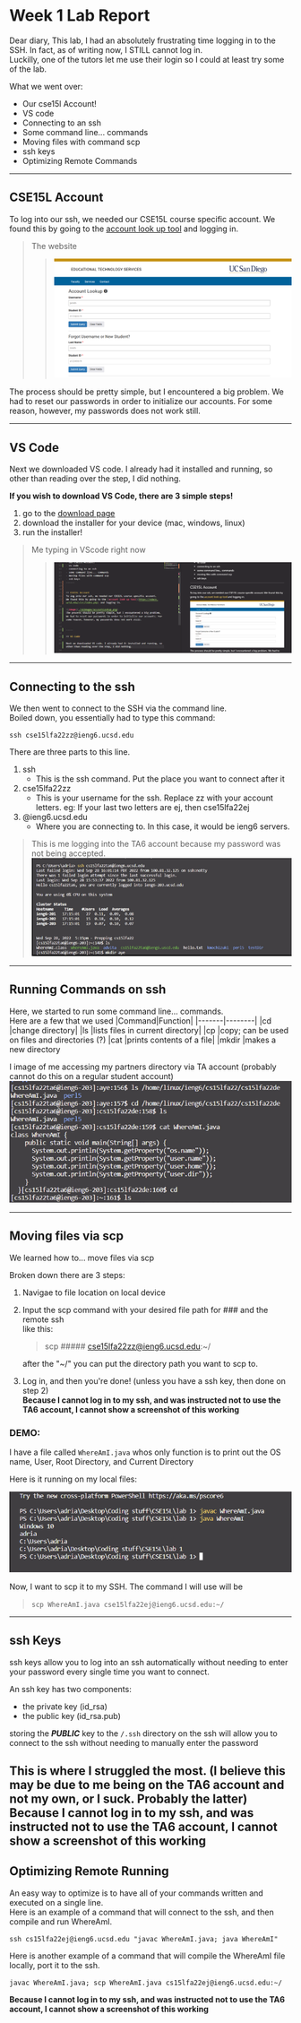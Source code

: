 
# Week 1 Lab Report



Dear diary,
This lab, I had an absolutely frustrating time logging in to the SSH. In fact, as of writing now, I STILL cannot log in.  
Luckilly, one of the tutors let me use their login so I could at least try some of the lab.


What we went over:
- Our cse15l Account!
- VS code
- Connecting to an ssh 
- Some command line... commands
- Moving files with command scp
- ssh keys
- Optimizing Remote Commands

------


## CSE15L Account
To log into our ssh, we needed our CSE15L course specific account.
We found this by going to the [account look up tool](https://sdacs.ucsd.edu/~icc/index.php) and logging in.

>The website
>>![image](./w1images/accountLookup.png)

The process should be pretty simple, but I encountered a big problem. We had to reset our passwords in order to initialize our accounts. For some reason, however, my passwords does not work still.


-----

## VS Code

Next we downloaded VS code. I already had it installed and running, so other than reading over the step, I did nothing. 


**If you wish to download VS Code, there are 3 simple steps!**

1. go to the [download page](https://code.visualstudio.com/)
2. download the installer for your device (mac, windows, linux)
3. run the installer!


> Me typing in VScode right now
>> ![image](./w1images/vscode.png)

---
## Connecting to the ssh

We then went to connect to the SSH via the command line.  
Boiled down, you essentially had to type this command:

    ssh cse15lfa22zz@ieng6.ucsd.edu

There are three parts to this line. 
1. ssh 
    - This is the ssh command. Put the place you want to connect after it
2. cse15lfa22zz
    - This is your username for the ssh. Replace zz with your account letters. eg: If your last two letters are ej, then cse15lfa22ej
3. @ieng6.ucsd.edu
    - Where you are connecting to. In this case, it would be ieng6 servers.
> This is me logging into the TA6 account because my password was not being accepted.
![image](./w1images/sshLogged.png)


---
## Running Commands on ssh
Here, we started to run some command line... commands.  
Here are a few that we used
|Command|Function|
|-------|--------|
|cd     |change directory|
|ls     |lists files in current directory|
|cp     |copy; can be used on files and directories (?)
|cat    |prints contents of a file|
|mkdir  |makes a new directory

I image of me accessing my partners directory via TA account (probably cannot do this on a regular student account)
 ![image](./w1images/sshcommands.png)


-----
## Moving files via scp
We learned how to... move files via scp

Broken down there are 3 steps:
1. Navigae to file location on local device
2. Input the scp command with your desired file path for ### and the remote ssh  
    like this:
    
    >scp ##### cse15lfa22zz@ieng6.ucsd.edu:~/

    
    after the "~/" you can put the directory path you want to scp to.

3. Log in, and then you're done! (unless you have a ssh key, then done on step 2)  
**Because I cannot log in to my ssh, and was instructed not to use the TA6 account, I cannot show a screenshot of this working**

### DEMO:

I have a file called `WhereAmI.java` whos only function is to print out the OS name, User, Root Directory, and Current Directory

Here is it running on my local files:


 ![image](w1images\localWhereAmI.png)



Now, I want to scp it to my SSH. The command
I will use will be
> `scp WhereAmI.java cse15lfa22ej@ieng6.ucsd.edu:~/`

-----
## ssh Keys

ssh keys allow you to log into an ssh automatically without needing to enter your password every single time you want to connect.  

An ssh key has two components: 
- the private key   (id_rsa) 
- the public key    (id_rsa.pub)

storing the ***PUBLIC*** key to the `/.ssh` directory on the ssh will allow you to connect to the ssh without needing to manually enter the password

This is where I struggled the most. (I believe this may be due to me being on the TA6 account and not my own, or I suck. Probably the latter)  
**Because I cannot log in to my ssh, and was instructed not to use the TA6 account, I cannot show a screenshot of this working**
------

## Optimizing Remote Running

An easy way to optimize is to have all of your commands written and executed on a single line.   
Here is an example of a command that will connect to the ssh, and then compile and run WhereAmI.

    ssh cs15lfa22ej@ieng6.ucsd.edu "javac WhereAmI.java; java WhereAmI"

Here is another example of a command that will compile the WhereAmI file locally, port it to the ssh.

    javac WhereAmI.java; scp WhereAmI.java cs15lfa22ej@ieng6.ucsd.edu:~/ 
    
**Because I cannot log in to my ssh, and was instructed not to use the TA6 account, I cannot show a screenshot of this working**
